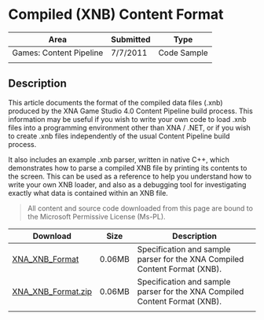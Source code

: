
# Compiled (XNB) Content Format

|Area|Submitted|Type|
|-|-|-|
Games: Content Pipeline|7/7/2011|Code Sample
||||

## Description

This article documents the format of the compiled data files (.xnb) produced by the XNA Game Studio 4.0 Content Pipeline build process. This information may be useful if you wish to write your own code to load .xnb files into a programming environment other than XNA / .NET, or if you wish to create .xnb files independently of the usual Content Pipeline build process.

It also includes an example .xnb parser, written in native C++, which demonstrates how to parse a compiled XNB file by printing its contents to the screen. This can be used as a reference to help you understand how to write your own XNB loader, and also as a debugging tool for investigating exactly what data is contained within an XNB file.

> All content and source code downloaded from this page are bound to the Microsoft Permissive License (Ms-PL).

Download | Size | Description
---|---|---|
[XNA_XNB_Format](https://github.com/simondarksidej/XNAGameStudio/tree/master/Samples/XNA_XNB_Format) | 0.06MB | Specification and sample parser for the XNA Compiled Content Format (XNB).
[XNA_XNB_Format.zip](https://github.com/simondarksidej/XNAGameStudioZips/raw/zips/XNA_XNB_Format.zip) | 0.06MB | Specification and sample parser for the XNA Compiled Content Format (XNB).
||||
